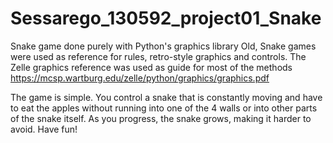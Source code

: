 # Sessarego_130592_project01_Snake
Snake game done purely with Python's graphics library
Old, Snake games were used as reference for rules, retro-style graphics and controls. 
The Zelle graphics reference was used as guide for most of the methods https://mcsp.wartburg.edu/zelle/python/graphics/graphics.pdf

The game is simple. You control a snake that is constantly moving and have to eat the apples without running into one of the 4 walls or into other parts of the snake itself.
As you progress, the snake grows, making it harder to avoid. Have fun!
